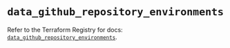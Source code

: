 # `data_github_repository_environments`

Refer to the Terraform Registry for docs: [`data_github_repository_environments`](https://registry.terraform.io/providers/integrations/github/6.4.0/docs/data-sources/repository_environments).
